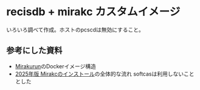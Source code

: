 # recisdb + mirakc カスタムイメージ
いろいろ調べて作成。ホストのpcscdは無効にすること。

## 参考にした資料
- [Mirakurun](https://github.com/Chinachu/Mirakurun)のDockerイメージ構造
- [2025年版 Mirakcのインストール](https://www.kreuzen.org/2025/03/18/2025%e5%b9%b4%e7%89%88-mirack%e3%81%ae%e3%82%a4%e3%83%b3%e3%82%b9%e3%83%88%e3%83%bc%e3%83%ab/)の全体的な流れ softcasは利用しないこととした